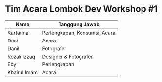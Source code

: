 # Tim Acara Lombok Dev Workshop #1
 | Nama         | Tanggung Jawab               |
 |--------------|------------------------------|
 | Kartarina    | Perlengkapan, Konsumsi, Acara|
 | Desi         | Acara                        |
 | Danil        | Fotografer                   |
 | Rozali Izzaq | Designer & Fotografer        |
 | Eby          | Perlengkapan                 |
 | Khairul Imam | Acara                        |

